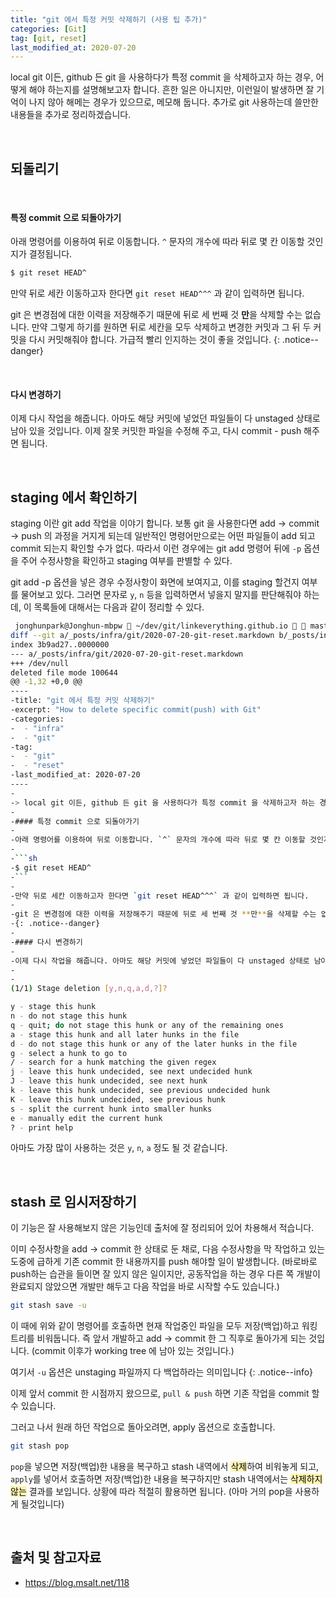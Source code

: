 ```yaml
---
title: "git 에서 특정 커밋 삭제하기 (사용 팁 추가)"
categories: [Git]
tag: [git, reset]
last_modified_at: 2020-07-20
---
```

local git 이든, github 든 git 을 사용하다가 특정 commit 을 삭제하고자 하는 경우, 어떻게 해야 하는지를 설명해보고자 합니다. 흔한 일은 아니지만, 이런일이 발생하면 잘 기억이 나지 않아 해메는 경우가 있으므로, 메모해 둡니다. 추가로 git 사용하는데 쓸만한 내용들을 추가로 정리하겠습니다.

<br/>

## 되돌리기

<br/>

#### 특정 commit 으로 되돌아가기

아래 명령어를 이용하여 뒤로 이동합니다. `^` 문자의 개수에 따라 뒤로 몇 칸 이동할 것인지가 결정됩니다. 

```sh
$ git reset HEAD^
```

만약 뒤로 세칸 이동하고자 한다면 `git reset HEAD^^^` 과 같이 입력하면 됩니다.

git 은 변경점에 대한 이력을 저장해주기 때문에 뒤로 세 번째 것 **만**을 삭제할 수는 없습니다. 만약 그렇게 하기를 원하면 뒤로 세칸을 모두 삭제하고 변경한 커밋과 그 뒤 두 커밋을 다시 커밋해줘야 합니다. 가급적 빨리 인지하는 것이 좋을 것입니다.
{: .notice--danger}

<br/>

#### 다시 변경하기

이제 다시 작업을 해줍니다. 아마도 해당 커밋에 넣었던 파일들이 다 unstaged 상태로 남아 있을 것입니다. 이제 잘못 커밋한 파일을 수정해 주고, 다시 commit - push 해주면 됩니다. 

<br/>

## staging 에서 확인하기

staging 이란 git add 작업을 이야기 합니다. 보통 git 을 사용한다면 add &rarr; commit &rarr; push 의 과정을 거지게 되는데 일반적인 명령어만으로는 어떤 파일들이 add 되고 commit 되는지 확인할 수가 없다. 따라서 이런 경우에는 git add 명령어 뒤에 `-p` 옵션을 주어 수정사항을 확인하고 staging 여부를 판별할 수 있다. 

git add -p 옵션을 넣은 경우 수정사항이 화면에 보여지고, 이를 staging 할건지 여부를 물어보고 있다. 그러면 문자로 `y`, `n` 등을 입력하면서 넣을지 말지를 판단해줘야 하는데, 이 목록들에 대해서는 다음과 같이 정리할 수 있다.

```sh
 jonghunpark@Jonghun-mbpw  ~/dev/git/linkeverything.github.io   master  git add -p .
diff --git a/_posts/infra/git/2020-07-20-git-reset.markdown b/_posts/infra/git/2020-07-20-git-reset.markdown
index 3b9ad27..0000000
--- a/_posts/infra/git/2020-07-20-git-reset.markdown
+++ /dev/null
deleted file mode 100644
@@ -1,32 +0,0 @@
----
-title: "git 에서 특정 커밋 삭제하기"
-excerpt: "How to delete specific commit(push) with Git"
-categories:
-  - "infra"
-  - "git"
-tag:
-  - "git"
-  - "reset"
-last_modified_at: 2020-07-20
----
-
-> local git 이든, github 든 git 을 사용하다가 특정 commit 을 삭제하고자 하는 경우, 어떻게 해야 하는지를 설명해보고자 합니다. 흔한 일은 아니지만, 이런일이 발생하면 잘 기억이 나지 않아 해메는 경우가 있으므로, 메모해 둡니다.
-
-#### 특정 commit 으로 되돌아가기
-
-아래 명령어를 이용하여 뒤로 이동합니다. `^` 문자의 개수에 따라 뒤로 몇 칸 이동할 것인지가 결정됩니다.
-
-```sh
-$ git reset HEAD^
-```
-
-만약 뒤로 세칸 이동하고자 한다면 `git reset HEAD^^^` 과 같이 입력하면 됩니다.
-
-git 은 변경점에 대한 이력을 저장해주기 때문에 뒤로 세 번째 것 **만**을 삭제할 수는 없습니다. 만약 그렇게 하기를 원하면 뒤로 세칸을 모두 삭제하고 변경한 커밋과 그 뒤 두 커밋을 다시 커밋해줘야 합니다. 가급적 빨리 인지하는 것이 좋을 것입니다.
-{: .notice--danger}
-
-#### 다시 변경하기
-
-이제 다시 작업을 해줍니다. 아마도 해당 커밋에 넣었던 파일들이 다 unstaged 상태로 남아 있을 것입니다. 이제 잘못 커밋한 파일을 수정해 주고, 다시 commit - push 해주면 됩니다.
-
-
(1/1) Stage deletion [y,n,q,a,d,?]?
```

```sh
y - stage this hunk
n - do not stage this hunk
q - quit; do not stage this hunk or any of the remaining ones
a - stage this hunk and all later hunks in the file
d - do not stage this hunk or any of the later hunks in the file
g - select a hunk to go to
/ - search for a hunk matching the given regex
j - leave this hunk undecided, see next undecided hunk
J - leave this hunk undecided, see next hunk
k - leave this hunk undecided, see previous undecided hunk
K - leave this hunk undecided, see previous hunk
s - split the current hunk into smaller hunks
e - manually edit the current hunk
? - print help
```

아마도 가장 많이 사용하는 것은 `y`, `n`, `a` 정도 될 것 같습니다.

<br/>

## stash 로 임시저장하기

이 기능은 잘 사용해보지 않은 기능인데 출처에 잘 정리되어 있어 차용해서 적습니다. 

이미 수정사항을 add &rarr; commit 한 상태로 둔 채로, 다음 수정사항을 막 작업하고 있는 도중에 급하게 기존 commit 한 내용까지를 push 해야할 일이 발생합니다. (바로바로 push하는 습관을 들이면 잘 있지 않은 일이지만, 공동작업을 하는 경우 다른 쪽 개발이 완료되지 않았으면 개발만 해두고 다음 작업을 바로 시작할  수도 있습니다.)

```sh
git stash save -u
```

이 때에 위와 같이 명령어를 호출하면 현재 작업중인 파일을 모두 저장(백업)하고 워킹트리를 비워둡니다. 즉 앞서 개발하고 add &rarr; commit 한 그 직후로 돌아가게 되는 것입니다. (commit 이후가 working tree 에 남아 있는 것입니다.)

여기서 `-u` 옵션은 unstaging 파일까지 다 백업하라는 의미입니다
{: .notice--info}

이제 앞서 commit 한 시점까지 왔으므로, `pull & push` 하면 기존 작업을 commit 할 수 있습니다. 

그러고 나서 원래 하던 작업으로 돌아오려면, apply 옵션으로 호출합니다.

```sh
git stash pop
```

`pop`을 넣으면 저장(백업)한 내용을 복구하고 stash 내역에서 <mark style='background-color: #fff5b1'>삭제</mark>하여 비워놓게 되고, `apply`를 넣어서 호출하면 저장(백업)한 내용을 복구하지만 stash 내역에서는 <mark style='background-color: #fff5b1'>삭제하지 않는</mark> 결과를 보입니다. 상황에 따라 적절히 활용하면 됩니다. (아마 거의 pop을 사용하게 될것입니다)

<br/>

## 출처 및 참고자료

- <https://blog.msalt.net/118>